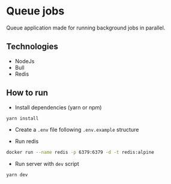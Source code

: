 # Queue jobs

Queue application made for running background jobs in parallel.

## Technologies
* NodeJs
* Bull
* Redis

## How to run
* Install dependencies (yarn or npm)
``` bash
yarn install
```
* Create a ```.env``` file following ```.env.example``` structure

* Run redis
``` bash
docker run --name redis -p 6379:6379 -d -t redis:alpine
```
* Run server with ```dev``` script
``` bash
yarn dev
```
